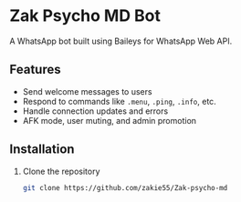 # Zak Psycho MD Bot

A WhatsApp bot built using Baileys for WhatsApp Web API.

## Features

- Send welcome messages to users
- Respond to commands like `.menu`, `.ping`, `.info`, etc.
- Handle connection updates and errors
- AFK mode, user muting, and admin promotion

## Installation

1. Clone the repository
   ```bash
   git clone https://github.com/zakie55/Zak-psycho-md
